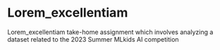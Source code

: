 # Lorem_excellentiam
Lorem_excellentiam take-home assignment which involves analyzing a dataset related to the 2023 Summer MLkids AI competition
